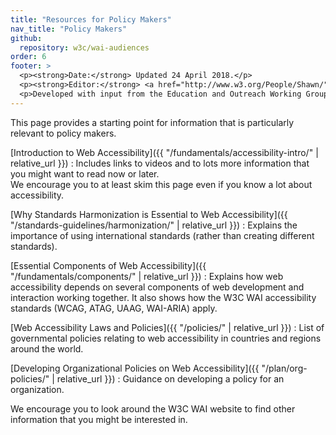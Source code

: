 ```yaml
---
title: "Resources for Policy Makers"
nav_title: "Policy Makers"
github:
  repository: w3c/wai-audiences
order: 6
footer: >
  <p><strong>Date:</strong> Updated 24 April 2018.</p>
  <p><strong>Editor:</strong> <a href="http://www.w3.org/People/Shawn/">Shawn Lawton Henry</a>.</p>
  <p>Developed with input from the Education and Outreach Working Group (<a href="http://www.w3.org/WAI/EO/">EOWG</a>).</p>
---
```


This page provides a starting point for information that is particularly relevant to policy makers.

[Introduction to Web Accessibility]({{ "/fundamentals/accessibility-intro/" | relative_url }})
: Includes links to videos and to lots more information that you might want to read now or later.<br/>We encourage you to at least skim this page even if you know a lot about accessibility.

[Why Standards Harmonization is Essential to Web Accessibility]({{ "/standards-guidelines/harmonization/" | relative_url }})
: Explains the importance of using international standards (rather than creating different standards).

[Essential Components of Web Accessibility]({{ "/fundamentals/components/" | relative_url }})
: Explains how web accessibility depends on several components of web development and interaction working together. It also shows how the W3C WAI accessibility standards (WCAG, ATAG, UAAG, WAI-ARIA) apply.

[Web Accessibility Laws and Policies]({{ "/policies/" | relative_url }})
: List of governmental policies relating to web accessibility in countries and regions around the world.

[Developing Organizational Policies on Web Accessibility]({{ "/plan/org-policies/" | relative_url }})
: Guidance on developing a policy for an organization.

We encourage you to look around the W3C WAI website to find other information that you might be interested in.
